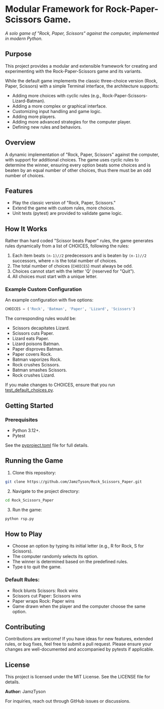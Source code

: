 # Modular Framework for Rock-Paper-Scissors Game.

*A solo game of "Rock, Paper, Scissors" against the computer, implemented in
modern Python.*

## Purpose
This project provides a modular and extensible framework for creating and
experimenting with the Rock-Paper-Scissors game and its variants.

While the default game implements the classic three-choice version
(Rock, Paper, Scissors) with a simple Terminal interface, the architecture
supports:

- Adding more choices with cyclic rules
(e.g., Rock-Paper-Scissors-Lizard-Batman).
- Adding a more complex or graphical interface.
- Customizing input handling and game logic.
- Adding more players.
- Adding more advanced strategies for the computer player.
- Defining new rules and behaviors.

## Overview

A dynamic implementation of "Rock, Paper, Scissors" against the computer,
with support for additional choices. The game uses cyclic rules to determine
the winner, ensuring every option beats some choices and is beaten by an equal
number of other choices, thus there must be an odd number of choices.

## Features

- Play the classic version of "Rock, Paper, Scissors."
- Extend the game with custom rules, more choices.
- Unit tests (pytest) are provided to validate game logic.

## How It Works

Rather than hard coded "Scissor beats Paper" rules, the game generates rules
dynamically from a list of CHOICES, following the rules:

1. Each item beats `(n-1)//2` predecessors and is beaten by `(n-1)//2`
successors, where `n` is the total number of choices.
2. The total number of choices (`CHOICES`) must always be odd.
3. Choices cannot start with the letter 'Q' (reserved for "Quit").
4. All choices must start with a unique letter.

### Example Custom Configuration

An example configuration with five options:

```python
CHOICES = ('Rock', 'Batman', 'Paper', 'Lizard', 'Scissors')
```

The corresponding rules would be:

* Scissors decapitates Lizard.
* Scissors cuts Paper.
* Lizard eats Paper.
* Lizard poisons Batman.
* Paper disproves Batman.
* Paper covers Rock.
* Batman vaporizes Rock.
* Rock crushes Scissors.
* Batman smashes Scissors.
* Rock crushes Lizard.

If you make changes to CHOICES, ensure that you run
[test_default_choices.py](rsp/tests/test_default_choices.py).

## Getting Started

### Prerequisites

- Python 3.12+.
- Pytest

See the [pyproject.toml](pyproject.toml) file for full details.

## Running the Game

1. Clone this repository:

```bash
git clone https://github.com/JamzTyson/Rock_Scissors_Paper.git
```

2. Navigate to the project directory:

```bash
cd Rock_Scissors_Paper
```

3. Run the game:

```bash
python rsp.py
```

## How to Play

* Choose an option by typing its initial letter (e.g., R for Rock, S for Scissors).
* The computer randomly selects its option.
* The winner is determined based on the predefined rules.
* Type `Q` to quit the game.

### Default Rules:

- Rock blunts Scissors: Rock wins
- Scissors cut Paper: Scissors wins
- Paper wraps Rock: Paper wins
- Game drawn when the player and the computer choose the same option.

## Contributing

Contributions are welcome! If you have ideas for new features, extended rules,
or bug fixes, feel free to submit a pull request. Please ensure your changes
are well-documented and accompanied by pytests if applicable.

## License

This project is licensed under the MIT License. See the LICENSE file for details.

**Author:** JamzTyson

For inquiries, reach out through GitHub issues or discussions.
